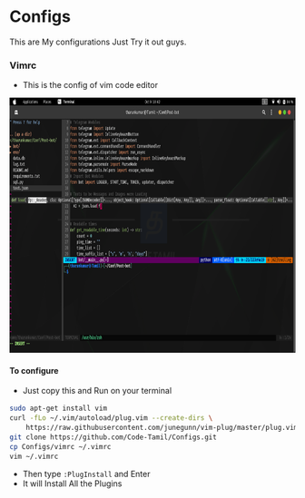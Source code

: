 # Configs
This are My configurations Just Try it out guys.

### Vimrc
- This is the config of vim code editor

<img src="https://github.com/Code-Tamil/Configs/blob/main/img/vim.png?raw=true" height="450">

#### To configure
- Just copy this and Run on your terminal
```sh
sudo apt-get install vim
curl -fLo ~/.vim/autoload/plug.vim --create-dirs \
    https://raw.githubusercontent.com/junegunn/vim-plug/master/plug.vim
git clone https://github.com/Code-Tamil/Configs.git
cp Configs/vimrc ~/.vimrc
vim ~/.vimrc
```
- Then type ```:PlugInstall``` and Enter
- It will Install All the Plugins
